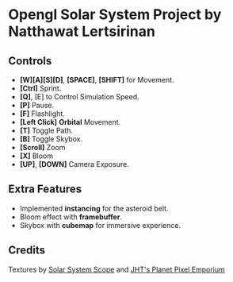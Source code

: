 # Opengl Solar System Project by Natthawat Lertsirinan
## Controls
- **[W][A][S][D]**, **[SPACE]**, **[SHIFT]** for Movement.
- **[Ctrl]** Sprint.
- **[Q]**, [E] to Control Simulation Speed.
- **[P]** Pause.
- **[F]** Flashlight.
- **[Left Click]** **Orbital** Movement.
- **[T]** Toggle Path.
- **[B]** Toggle Skybox.
- **[Scroll]** Zoom
- **[X]** Bloom
- **[UP]**, **[DOWN]** Camera Exposure.

## Extra Features
- Implemented **instancing** for the asteroid belt.
- Bloom effect with **framebuffer**.
- Skybox with **cubemap** for immersive experience.

## Credits
Textures by [Solar System Scope](https://www.solarsystemscope.com/) and [JHT's Planet Pixel Emporium](https://planetpixelemporium.com/planets.html)
